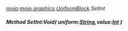 _[mojo](../../modules/mojo/mojo-module.md):[mojo.graphics](../../modules/mojo/mojo-graphics.md).[UniformBlock](../../modules/mojo/mojo-graphics-uniformblock.md).SetInt_
##### Method SetInt:Void( uniform:[String](../../modules/wonkey/wonkey-types-string.md),value:[Int](../../modules/wonkey/wonkey-types-int.md) )
